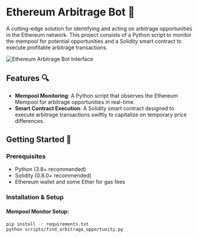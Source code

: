 # Ethereum Arbitrage Bot 🤑

A cutting-edge solution for identifying and acting on arbitrage opportunities in the Ethereum network. This project consists of a Python script to monitor the mempool for potential opportunities and a Solidity smart contract to execute profitable arbitrage transactions.

![Ethereum Arbitrage Bot Interface](./path_to_screenshot.png)

## Features 🔍

- **Mempool Monitoring**: A Python script that observes the Ethereum Mempool for arbitrage opportunities in real-time.
- **Smart Contract Execution**: A Solidity smart contract designed to execute arbitrage transactions swiftly to capitalize on temporary price differences.
  
## Getting Started 🚀

### Prerequisites

- Python (3.8+ recommended)
- Solidity (0.8.0+ recommended)
- Ethereum wallet and some Ether for gas fees

### Installation & Setup

#### Mempool Monitor Setup:

```bash
pip install -r requirements.txt
python scripts/find_arbitrage_opportunity.py
